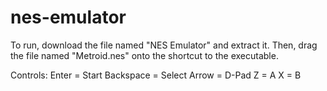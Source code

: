 # nes-emulator

To run, download the file named "NES Emulator" and extract it. Then, drag the file named "Metroid.nes" onto the shortcut to the executable.

Controls:
Enter = Start
Backspace = Select
Arrow = D-Pad
Z = A
X = B
